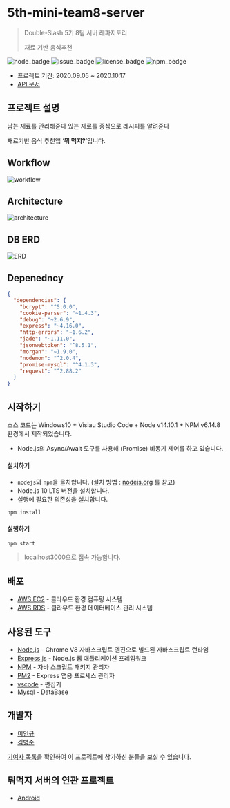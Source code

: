 # 5th-mini-team8-server

> Double-Slash 5기 8팀 서버 레파지토리
>
> 재료 기반 음식추천

![node_badge](https://img.shields.io/badge/node-%3E%3D%208.0.0-green)
![issue_badge](https://img.shields.io/github/issues/JeonHa/JeonHa-Server)
![license_badge](https://img.shields.io/github/license/JeonHa/JeonHa-Server)
![npm_bedge](https://img.shields.io/badge/npm-v6.10.1-blue)

* 프로젝트 기간: 2020.09.05 ~ 2020.10.17
* [API 문서](https://github.com/Double-Slash/5th-mini-team8-server/wiki) 




## 프로젝트 설명

남는 재료를 관리해준다
있는 재료를 중심으로 레시피를 알려준다

재료기반 음식 추천앱 ‘**뭐 먹지?**’입니다. 



## Workflow


![workflow](https://user-images.githubusercontent.com/55734369/97807765-240e5500-1ca6-11eb-8b0b-7864c9eb6a08.png)



## Architecture

![architecture](https://user-images.githubusercontent.com/55734369/97808018-7d2ab880-1ca7-11eb-94bd-b24952d6c116.png)



## DB ERD

![ERD](https://user-images.githubusercontent.com/55734369/97807725-d7c31500-1ca5-11eb-8091-86530f15f473.png)



## Depenedncy

```json
{
  "dependencies": {
    "bcrypt": "^5.0.0",
    "cookie-parser": "~1.4.3",
    "debug": "~2.6.9",
    "express": "~4.16.0",
    "http-errors": "~1.6.2",
    "jade": "~1.11.0",
    "jsonwebtoken": "^8.5.1",
    "morgan": "~1.9.0",
    "nodemon": "^2.0.4",
    "promise-mysql": "^4.1.3",
    "request": "^2.88.2"
  }
}
```





## 시작하기

소스 코드는 Windows10 + Visiau Studio Code + Node v14.10.1 + NPM v6.14.8환경에서 제작되었습니다.

* Node.js의 Async/Await 도구를 사용해 (Promise) 비동기 제어를 하고 있습니다.



#### 설치하기

* `nodejs`와 `npm`을 을치합니다. (설치 방법 :  [nodejs.org](https://nodejs.org/) 를 참고)
* Node.js 10 LTS 버전을 설치합니다.
* 실행에 필요한 의존성을 설치합니다.

```
npm install
```



#### 실행하기

```
npm start
```

> localhost3000으로 접속 가능합니다.



## 배포

* [AWS EC2](https://aws.amazon.com/ko/ec2/?sc_channel=PS&sc_campaign=acquisition_KR&sc_publisher=google&sc_medium=english_ec2_b&sc_content=ec2_e&sc_detail=awsec2&sc_category=ec2&sc_segment=177228231544&sc_matchtype=e&sc_country=KR&s_kwcid=AL!4422!3!177228231544!e!!g!!awsec2&ef_id=WkRozwAAAnO-lPWy:20180412120123:s) - 클라우드 환경 컴퓨팅 시스템
* [AWS RDS](https://aws.amazon.com/ko/rds/) - 클라우드 환경 데이터베이스 관리 시스템



## 사용된 도구 

* [Node.js](https://nodejs.org/ko/) - Chrome V8 자바스크립트 엔진으로 빌드된 자바스크립트 런타임
* [Express.js](http://expressjs.com/ko/) - Node.js 웹 애플리케이션 프레임워크
* [NPM](https://rometools.github.io/rome/) - 자바 스크립트 패키지 관리자
* [PM2](http://pm2.keymetrics.io/) - Express 앱용 프로세스 관리자
* [vscode](https://code.visualstudio.com/) - 편집기
* [Mysql](https://www.mysql.com/) - DataBase



## 개발자
* [이인규](https://github.com/gyuuuu)
* [김병준](https://github.com/KimByoungJun)

[기여자 목록](https://github.com/Double-Slash/5th-mini-team8-server/graphs/contributors)을 확인하여 이 프로젝트에 참가하신 분들을 보실 수 있습니다.



## 뭐먹지 서버의 연관 프로젝트

* [Android](https://github.com/Double-Slash/5th-mini-team8-android)
